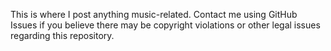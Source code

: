 This is where I post anything music-related. Contact me using GitHub Issues if you believe there may be copyright violations or other legal issues regarding this repository.